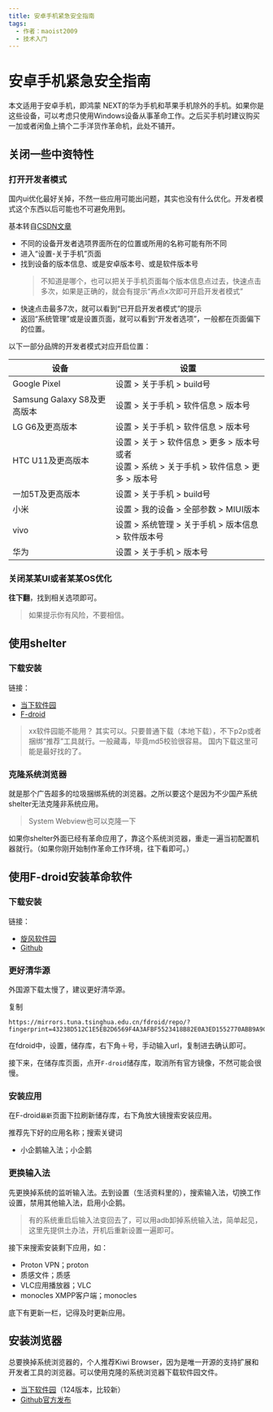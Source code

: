 ```yaml
---
title: 安卓手机紧急安全指南
tags:
  - 作者：maoist2009
  - 技术入门
---
```


# 安卓手机紧急安全指南

本文适用于安卓手机，即鸿蒙 NEXT的华为手机和苹果手机除外的手机。如果你是这些设备，可以考虑只使用Windows设备从事革命工作。之后买手机时建议购买一加或者闲鱼上搞个二手洋货作革命机，此处不铺开。

## 关闭一些中资特性

### 打开开发者模式

国内ui优化最好关掉，不然一些应用可能出问题，其实也没有什么优化。开发者模式这个东西以后可能也不可避免用到。

基本转自[CSDN文章](https://blog.csdn.net/weixin_40883833/article/details/131258378)

- 不同的设备开发者选项界面所在的位置或所用的名称可能有所不同
- 进入“设置-关于手机”页面
- 找到设备的版本信息、或是安卓版本号、或是软件版本号
  > 不知道是哪个，也可以把关于手机页面每个版本信息点过去，快速点击多次，如果是正确的，就会有提示“再点x次即可开启开发者模式”
- 快速点击最多7次，就可以看到“已开启开发者模式”的提示
- 返回“系统管理”或是设置页面，就可以看到“开发者选项”，一般都在页面偏下的位置。

以下一部分品牌的开发者模式对应开启位置：

|设备|设置|
|--|--|
|Google Pixel|设置 > 关于手机 > build号|
|Samsung Galaxy S8及更高版本|设置 > 关于手机 > 软件信息 > 版本号|
|LG G6及更高版本|设置 > 关于手机 > 软件信息 > 版本号|
|HTC U11及更高版本|设置 > 关于 > 软件信息 > 更多 > 版本号 或者 <br/>设置 > 系统 > 关于手机 > 软件信息 > 更多 > 版本号|
|一加5T及更高版本|设置 > 关于手机 > build号|
|小米|设置 > 我的设备 > 全部参数 > MIUI版本|
|vivo|设置 > 系统管理 > 关于手机 > 版本信息 > 软件版本号|
|华为|设置 > 关于手机 > 版本号|

### 关闭某某UI或者某某OS优化

**往下翻**，找到相关选项即可。

> 如果提示你有风险，不要相信。

## 使用shelter

### 下载安装

链接：
+ [当下软件园](https://az1.downxia.com/down/apk/Shelterzwb.apk)
+ [F-droid]()

> xx软件园能不能用？
> 其实可以。只要普通下载（本地下载），不下p2p或者捆绑“推荐”工具就行。一般藏毒，毕竟md5校验很容易。
> 国内下载这里可能是最好找的了。

### 克隆系统浏览器

就是那个广告超多的垃圾捆绑系统的浏览器。之所以要这个是因为不少国产系统shelter无法克隆非系统应用。

> System Webview也可以克隆一下

如果你shelter外面已经有革命应用了，靠这个系统浏览器，重走一遍当初配置机器就行。（如果你刚开始制作革命工作环境，往下看即可。）

## 使用F-droid安装革命软件

### 下载安装

链接：
- [旋风软件园](http://down.mlgdb.com/apk2/fdroid_v1.13.1_xfdown.com.apk)
- [Github]()

### 更好清华源

外国源下载太慢了，建议更好清华源。

复制
```plaintext
https://mirrors.tuna.tsinghua.edu.cn/fdroid/repo/?fingerprint=43238D512C1E5EB2D6569F4A3AFBF5523418B82E0A3ED1552770ABB9A9C9CCA
```

在fdroid中，设置，储存库，右下角＋号，手动输入url，复制进去确认即可。

接下来，在储存库页面，点开`F-droid`储存库，取消所有官方镜像，不然可能会很慢。

### 安装应用

在F-droid`最新`页面下拉刷新储存库，右下角放大镜搜索安装应用。

推荐先下好的应用名称；搜索关键词

+ 小企鹅输入法；小企鹅

### 更换输入法

先更换掉系统的监听输入法。去到设置（生活资料里的），搜索输入法，切换工作设置，禁用其他输入法，启用小企鹅。


> 有的系统重启后输入法变回去了，可以用adb卸掉系统输入法，简单起见，这里先提供土办法，开机后重新设置一遍即可。

接下来搜索安装剩下应用，如：

+ Proton VPN；proton
+ 质感文件；质感
+ VLC应用播放器；VLC
+ monocles XMPP客户端；monocles

底下有更新一栏，记得及时更新应用。

## 安装浏览器

总要换掉系统浏览器的，个人推荐Kiwi Browser，因为是唯一开源的支持扩展和开发者工具的浏览器。可以使用克隆的系统浏览器下载软件园文件。

+ [当下软件园](https://az1.downxia.com/down/apk/KiwiBrowser.apk)（124版本，比较新）
+ [Github官方发布](https://github.com/kiwibrowser/src.next/releases/download/12867802748/com.kiwibrowser.browser-arm64-12867802748-github.apk)

